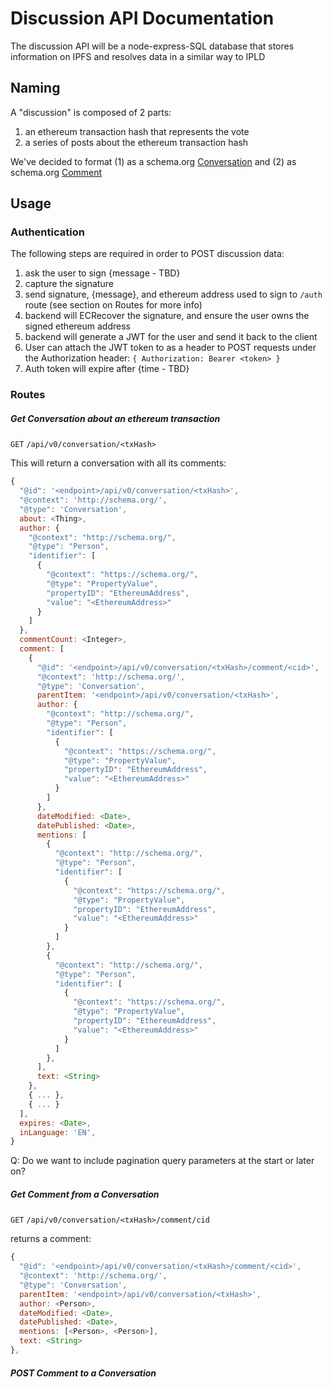 # Discussion API Documentation

The discussion API will be a node-express-SQL database that stores information on IPFS and resolves data in a similar way to IPLD

## Naming

A "discussion" is composed of 2 parts:

1. an ethereum transaction hash that represents the vote
2. a series of posts about the ethereum transaction hash

We've decided to format (1) as a schema.org [Conversation](https://schema.org/Conversation) and (2) as schema.org [Comment](https://schema.org/Comment)

## Usage

### Authentication

The following steps are required in order to POST discussion data:

1. ask the user to sign {message - TBD}
2. capture the signature
3. send signature, {message}, and ethereum address used to sign to `/auth` route (see section on Routes for more info)
4. backend will ECRecover the signature, and ensure the user owns the signed ethereum address
5. backend will generate a JWT for the user and send it back to the client
6. User can attach the JWT token to as a header to POST requests under the Authorization header: `{ Authorization: Bearer <token> }`
7. Auth token will expire after {time - TBD}

### Routes

##### Get Conversation about an ethereum transaction

`GET` `/api/v0/conversation/<txHash>`

This will return a conversation with all its comments:

```js
{
  "@id": '<endpoint>/api/v0/conversation/<txHash>',
  "@context": 'http://schema.org/',
  "@type": 'Conversation',
  about: <Thing>,
  author: {
    "@context": "http://schema.org/",
    "@type": "Person",
    "identifier": [
      {
        "@context": "https://schema.org/",
        "@type": "PropertyValue",
        "propertyID": "EthereumAddress",
        "value": "<EthereumAddress>"
      }
    ]
  },
  commentCount: <Integer>,
  comment: [
    {
      "@id": '<endpoint>/api/v0/conversation/<txHash>/comment/<cid>',
      "@context": 'http://schema.org/',
      "@type": 'Conversation',
      parentItem: '<endpoint>/api/v0/conversation/<txHash>',
      author: {
        "@context": "http://schema.org/",
        "@type": "Person",
        "identifier": [
          {
            "@context": "https://schema.org/",
            "@type": "PropertyValue",
            "propertyID": "EthereumAddress",
            "value": "<EthereumAddress>"
          }
        ]
      },
      dateModified: <Date>,
      datePublished: <Date>,
      mentions: [
        {
          "@context": "http://schema.org/",
          "@type": "Person",
          "identifier": [
            {
              "@context": "https://schema.org/",
              "@type": "PropertyValue",
              "propertyID": "EthereumAddress",
              "value": "<EthereumAddress>"
            }
          ]
        },
        {
          "@context": "http://schema.org/",
          "@type": "Person",
          "identifier": [
            {
              "@context": "https://schema.org/",
              "@type": "PropertyValue",
              "propertyID": "EthereumAddress",
              "value": "<EthereumAddress>"
            }
          ]
        },
      ],
      text: <String>
    },
    { ... },
    { ... }
  ],
  expires: <Date>,
  inLanguage: 'EN',
}
```

Q: Do we want to include pagination query parameters at the start or later on?

##### Get Comment from a Conversation

`GET` `/api/v0/conversation/<txHash>/comment/cid`

returns a comment:

```js
{
  "@id": '<endpoint>/api/v0/conversation/<txHash>/comment/<cid>',
  "@context": 'http://schema.org/',
  "@type": 'Conversation',
  parentItem: '<endpoint>/api/v0/conversation/<txHash>',
  author: <Person>,
  dateModified: <Date>,
  datePublished: <Date>,
  mentions: [<Person>, <Person>],
  text: <String>
},
```

##### POST Comment to a Conversation
